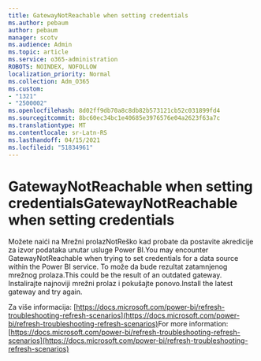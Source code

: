 ```yaml
---
title: GatewayNotReachable when setting credentials
ms.author: pebaum
author: pebaum
manager: scotv
ms.audience: Admin
ms.topic: article
ms.service: o365-administration
ROBOTS: NOINDEX, NOFOLLOW
localization_priority: Normal
ms.collection: Adm_O365
ms.custom:
- "1321"
- "2500002"
ms.openlocfilehash: 8d02ff9db70a8c8db82b573121cb52c031899fd4
ms.sourcegitcommit: 8bc60ec34bc1e40685e3976576e04a2623f63a7c
ms.translationtype: MT
ms.contentlocale: sr-Latn-RS
ms.lasthandoff: 04/15/2021
ms.locfileid: "51834961"
---
```

# <a name="gatewaynotreachable-when-setting-credentials"></a><span data-ttu-id="e572d-102">GatewayNotReachable when setting credentials</span><span class="sxs-lookup"><span data-stu-id="e572d-102">GatewayNotReachable when setting credentials</span></span>

<span data-ttu-id="e572d-103">Možete naići na Mrežni prolazNotReško kad probate da postavite akredicije za izvor podataka unutar usluge Power BI.</span><span class="sxs-lookup"><span data-stu-id="e572d-103">You may encounter GatewayNotReachable when trying to set credentials for a data source within the Power BI service.</span></span> <span data-ttu-id="e572d-104">To može da bude rezultat zatamnjenog mrežnog prolaza.</span><span class="sxs-lookup"><span data-stu-id="e572d-104">This could be the result of an outdated gateway.</span></span> <span data-ttu-id="e572d-105">Instalirajte najnoviji mrežni prolaz i pokušajte ponovo.</span><span class="sxs-lookup"><span data-stu-id="e572d-105">Install the latest gateway and try again.</span></span>

<span data-ttu-id="e572d-106">Za više informacija: [https://docs.microsoft.com/power-bi/refresh-troubleshooting-refresh-scenarios](https://docs.microsoft.com/power-bi/refresh-troubleshooting-refresh-scenarios)</span><span class="sxs-lookup"><span data-stu-id="e572d-106">For more information: [https://docs.microsoft.com/power-bi/refresh-troubleshooting-refresh-scenarios](https://docs.microsoft.com/power-bi/refresh-troubleshooting-refresh-scenarios)</span></span>
